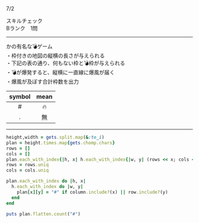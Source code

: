 7/2
 
スキルチェック  
Bランク　1問  
 
-------------------------------------------
かの有名な💣ゲーム  
・枠付きの地図の縦横の長さが与えられる  
・下記の表の通り、何もない枠と💣枠が与えられる  
・💣が爆発すると、縦横に一直線に爆風が届く  
・爆風が及ぼす合計枠数を出力  
 
| symbol | mean |
|:-----------:|:------------:|
| # | 🔥 |
| . | 無 |

-------------------------------------------
 
```ruby
height,width = gets.split.map(&:to_i)                                                       # 地図の縦横の長さを取得
plan = height.times.map{gets.chomp.chars}                                                   # 枠の内容がを取得  
rows = []                                                                                   # 💣の座標xとyを別々で記録
cols = []
plan.each_with_index{|h, x| h.each_with_index{|w, y| (rows << x; cols << y) if w == "#"} }  # 各枠を確認し、💣の座標を記録
rows = rows.uniq                                                                            # 重複した💣のx軸、y軸を消す
cols = cols.uniq

plan.each_with_index do |h, x|                                                              # 各枠を確認し、もし横一行か縦一列に爆弾があれば、🔥に置き換える
  h.each_with_index do |w, y|
    plan[x][y] = "#" if column.include?(x) || row.include?(y)
  end
end

puts plan.flatten.count("#")                                                                 # 爆風が及ぼす合計枠数を出力
```
